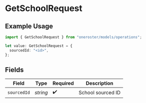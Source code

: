 # GetSchoolRequest

## Example Usage

```typescript
import { GetSchoolRequest } from "oneroster/models/operations";

let value: GetSchoolRequest = {
  sourcedId: "<id>",
};
```

## Fields

| Field              | Type               | Required           | Description        |
| ------------------ | ------------------ | ------------------ | ------------------ |
| `sourcedId`        | *string*           | :heavy_check_mark: | School sourced ID  |